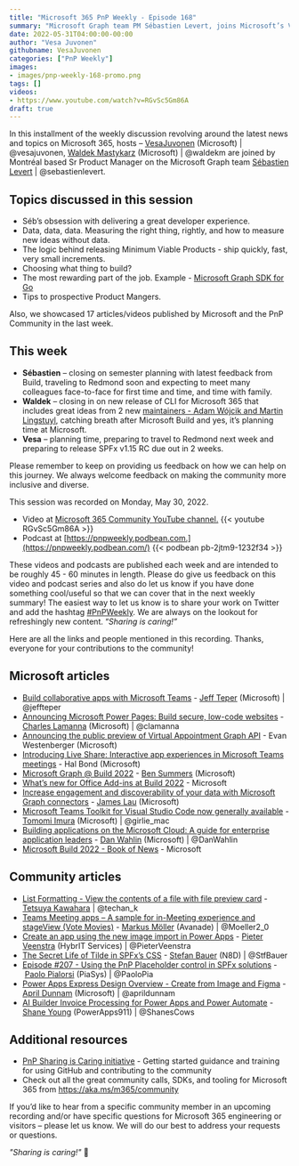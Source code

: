 ```yaml
---
title: "Microsoft 365 PnP Weekly - Episode 168"
summary: "Microsoft Graph team PM Sébastien Levert, joins Microsoft’s Vesa Juvonen and Waldek Mastykarz to discuss delivering great customer experiences, importance of data in product development decisionmaking, tips to prospective Product Managers, and latest articles/videos (many Build related) from Microsoft and Community."
date: 2022-05-31T04:00:00-00:00
author: "Vesa Juvonen"
githubname: VesaJuvonen
categories: ["PnP Weekly"]
images:
- images/pnp-weekly-168-promo.png
tags: []
videos:
- https://www.youtube.com/watch?v=RGvSc5Gm86A
draft: true
---
```


In this installment of the weekly discussion revolving around the latest news and topics on Microsoft 365, hosts – [VesaJuvonen](http://twitter.com/vesajuvonen) (Microsoft) \| @vesajuvonen, [Waldek Mastykarz](http://twitter.com/waldekm) (Microsoft) \| @waldekm are joined by Montréal based Sr Product Manager on the Microsoft Graph team [Sébastien Levert](http://twitter.com/sebastienlevert) \| @sebastienlevert.

## Topics discussed in this session

* Séb’s obsession with delivering a great developer experience.
* Data, data, data. Measuring the right thing, rightly, and how to measure new ideas without data.
* The logic behind releasing Minimum Viable Products - ship quickly, fast, very small increments.
* Choosing what thing to build?
* The most rewarding part of the job. Example - [Microsoft Graph SDK for Go](https://github.com/microsoftgraph/msgraph-sdk-go)
* Tips to prospective Product Mangers.

Also, we showcased 17 articles/videos published by Microsoft and the PnP Community in the last week.  

## This week

* **Sébastien** – closing on semester planning with latest feedback from Build, traveling to Redmond soon and expecting to meet many colleagues face-to-face for first time and time, and time with family.
* **Waldek** – closing in on new release of CLI for Microsoft 365 that includes great ideas from 2 new [maintainers - Adam Wójcik and Martin Lingstuyl](https://pnp.github.io/blog/cli-for-microsoft-365/new-maintainers-2022/), catching breath after Microsoft Build and yes, it’s planning time at Microsoft.
* **Vesa** – planning time, preparing to travel to Redmond next week and preparing to release SPFx v1.15 RC due out in 2 weeks.

Please remember to keep on providing us feedback on how we can help on this journey. We always welcome feedback on making the community more inclusive and diverse.

This session was recorded on Monday, May 30, 2022.

*   Video at [Microsoft 365 Community YouTube channel.](https://aka.ms/m365pnp-videos)
    {{< youtube RGvSc5Gm86A >}}
*   Podcast at [https://pnpweekly.podbean.com.](https://pnpweekly.podbean.com/) 
    {{< podbean pb-2jtm9-1232f34 >}}

These videos and podcasts are published each week and are intended to be roughly 45 - 60 minutes in length.  Please do give us feedback on this video and podcast series and also do let us know if you have done something cool/useful so that we can cover that in the next weekly summary! The easiest way to let us know is to share your work on Twitter and add the hashtag [#PnPWeekly](https://twitter.com/search?q=%23pnpweekly). We are always on the lookout for refreshingly new content. “_Sharing is caring!”_ 

Here are all the links and people mentioned in this recording. Thanks, everyone for your contributions to the community!

## Microsoft articles

* [Build collaborative apps with Microsoft Teams](https://www.microsoft.com/microsoft-365/blog/2022/05/24/build-collaborative-apps-with-microsoft-teams/) - [Jeff Teper](https://twitter.com/jeffteper) (Microsoft) | @jeffteper
* [Announcing Microsoft Power Pages: Build secure, low-code websites](https://powerpages.microsoft.com/blog/announcing-microsoft-power-pages-build-secure-low-code-websites/) - [Charles Lamanna](https://twitter.com/clamanna) (Microsoft) | @clamanna
* [Announcing the public preview of Virtual Appointment Graph API](https://techcommunity.microsoft.com/t5/microsoft-teams-blog/announcing-the-public-preview-of-virtual-appointment-graph-api/ba-p/3408285) - Evan Westenberger (Microsoft)
* [Introducing Live Share: Interactive app experiences in Microsoft Teams meetings](https://devblogs.microsoft.com/microsoft365dev/introducing-live-share-interactive-app-experiences-in-microsoft-teams-meetings/) - Hal Bond (Microsoft)
* [Microsoft Graph @ Build 2022](https://devblogs.microsoft.com/microsoft365dev/microsoft-graph-build-2022/) - [Ben Summers](https://www.linkedin.com/in/benjamin-summers-8461921/) (Microsoft)
* [What’s new for Office Add-ins at Build 2022](https://devblogs.microsoft.com/microsoft365dev/whats-new-for-office-add-ins-at-build-2022/) - Microsoft
* [Increase engagement and discoverability of your data with Microsoft Graph connectors](https://devblogs.microsoft.com/microsoft365dev/increase-engagement-and-discoverability-of-your-data-with-microsoft-graph-connectors/) - [James Lau](https://www.linkedin.com/in/jmslau/) (Microsoft)
* [Microsoft Teams Toolkit for Visual Studio Code now generally available](https://devblogs.microsoft.com/microsoft365dev/microsoft-teams-toolkit-for-visual-studio-code-now-generally-available/) - [Tomomi Imura](https://twitter.com/girlie_mac) (Microsoft) | @girlie_mac
* [Building applications on the Microsoft Cloud: A guide for enterprise application leaders](https://devblogs.microsoft.com/microsoft365dev/building-applications-on-the-microsoft-cloud-a-guide-for-enterprise-application-leaders/) - [Dan Wahlin](https://twitter.com/DanWahlin) (Microsoft) | @DanWahlin
* [Microsoft Build 2022 - Book of News](https://news.microsoft.com/build-2022-book-of-news/) - Microsoft

## Community articles

* [List Formatting - View the contents of a file with file preview card](https://pnp.github.io/blog/post/list-formatting-view-the-contents-of-a-file-with-file-preview-card/) - [Tetsuya Kawahara](https://twitter.com/techan_k) | @techan_k
* [Teams Meeting apps – A sample for in-Meeting experience and stageView (Vote Movies)](https://mmsharepoint.wordpress.com/2022/05/26/teams-meeting-apps-a-sample-for-in-meeting-experience-and-stageview-vote-movies/) - [Markus Möller](https://twitter.com/Moeller2_0) (Avanade) | @Moeller2_0
* [Create an app using the new image import in Power Apps](https://sharepains.com/2022/05/27/create-app-new-image-import-power-apps/) - [Pieter Veenstra](https://twitter.com/PieterVeenstra) (HybrIT Services) | @PieterVeenstra
* [The Secret Life of Tilde in SPFx’s CSS](https://n8d.at/the-secret-life-of-tilde-in-spfxs-css) - [Stefan Bauer](https://twitter.com/StfBauer) (N8D) | @StfBauer
* [Episode #207 - Using the PnP Placeholder control in SPFx solutions](https://www.youtube.com/watch?v=vbuEARwoPu8)  - [Paolo Pialorsi](https://twitter.com/PaoloPia) (PiaSys) | @PaoloPia
* [Power Apps Express Design Overview - Create from Image and Figma](https://www.youtube.com/watch?v=UB5-BVEtAY0) - [April Dunnam](https://twitter.com/aprildunnam) (Microsoft) | @aprildunnam
* [AI Builder Invoice Processing for Power Apps and Power Automate](https://www.youtube.com/watch?v=ogFz7BbLfvc) - [Shane Young](https://twitter.com/ShanesCows) (PowerApps911) | @ShanesCows
  
## Additional resources


* [PnP Sharing is Caring initiative](https://aka.ms/sharing-is-caring) - Getting started guidance and training for using GitHub and contributing to the community
* Check out all the great community calls, SDKs, and tooling for Microsoft 365 from <https://aka.ms/m365/community>

If you’d like to hear from a specific community member in an upcoming recording and/or have specific questions for Microsoft 365 engineering or visitors – please let us know. We will do our best to address your requests or questions.

_"Sharing is caring!"_ 🧡
